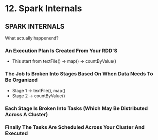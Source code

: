 # 12. Spark Internals

## SPARK INTERNALS
What actually happenend?

### An Execution Plan Is Created From Your RDD'S
* This start from textFile() -> map() -> countByValue()

### The Job Is Broken Into Stages Based On When Data Needs To Be Organized
* Stage 1 -> textFile(), map()
* Stage 2 -> countByValue()

### Each Stage Is Broken Into Tasks (Which May Be Distributed Across A Cluster)

### Finally The Tasks Are Scheduled Across Your Cluster And Executed